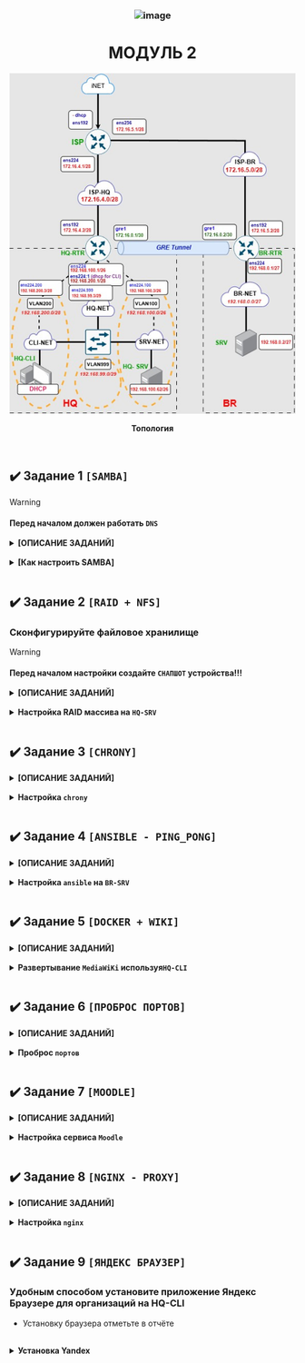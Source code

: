 [//]: # (ОГЛАВЛЕНИЕ)

### <div align="center">![image](https://github.com/user-attachments/assets/ebf7c74e-ab37-4d5d-964b-d403e03398f3)
# <div align="center"><strong>МОДУЛЬ 2</strong></div>

[//]: # (---------------------------------------------------------------------------------------------------)


[//]: # (ТОПОЛОГИЯ)

<p align="center">
  <img src="https://github.com/Flicks1383/Demo2025_debian/blob/main/Module1/%D0%A2%D0%BE%D0%BF%D0%BE%D0%BB%D0%BE%D0%B3%D0%B8%D1%8F.jpg" alt="Топология" />
</p>
<p align="center"><strong>Топология</strong></p>

<br/>

[//]: # (---------------------------------------------------------------------------------------------------)

## ✔️ Задание 1 `[SAMBA]`

>[!WARNING]
>#### Перед началом должен работать <code>DNS</code>

<details>
<summary><strong>[ОПИСАНИЕ ЗАДАНИЙ]</strong></summary>

### Настройте доменный контроллер Samba на машине BR-SRV

- Создайте 5 пользователей для офиса HQ: имена пользователей фомата user№.hq. Создайте группу hq, введите в эту группу созданных пользователей

- Введите в домен машину HQ-CLI

- Пользователи группы hq имеют право аутентифицироваться на клиентском ПК

- Пользователи группы hq должны иметь возможность повышать привилегии для выполнения ограниченного набора команд: cat, grep, id. Запускать другие команды с повышенными привилегиями пользователи не имеют права

- Выполните импорт пользователей из файла users.csv. Файл будет располагаться на виртуальной машине BR-SRV в папке /opt

</details>
<br/>

<details>
<summary><strong>[Как настроить SAMBA]</strong></summary>
<br/>

## BR-SRV
**1.** Установка пакетов:
```
apt install samba krb5-config krb5-user winbind smbclient -y
```

  **`--1.`** **В первом открывшемся окне пишем:**
```
AU-TEAM.IRPO
```
  **`--2.`** **Во всех дальнейших окнах пишем:**
```
br-srv.au-team.irpo
```
</br>
</br>

**2.** Далее копируем конфиг **`Samba`** и удаляем **`smb.conf`**
```
cp /etc/samba/smb.conf /etc/samba/smb.conf.bak
rm /etc/samba/smb.conf
```
</br>

**3.** После вводим команду для инциализации домена | В качестве **`Forwarders`** адреса должен быть ip **`HQ-SRV`**
```
sudo samba-tool domain provision --use-rfc2307 --interactive
```
> **В качестве пароля админа ставим:  P@ssw0rd**

</br>

**4.** Далее копируем конфиги `**krb**` для дальнейшего редактирования
```
cp /etc/krb5.conf /etc/krb5.conf.bak
cp /var/lib/samba/private/krb5.conf /etc/krb5.conf
```

**`|`** Конфиг должен выглядеть так:
```
[libdefaults]
  default_realm = AU-TEAM.IRPO
  dns_lookup_realm = false
  dns_lookup_kdc = true

[realms]
AU-TEAM.IRPO = {
  default_domain = au-team.irpo
}

[domain_realm]
  br-srv = AU-TEAM.IRPO
```
</br>

**5.** После, останавливаем ненужные службы:
```
systemctl stop smbd nmbd winbind
systemctl disable smbd nmbd winbind
```
</br>

**6.** Рестарт **самбы**:
```
systemc restart samba-ad-dc
```
</br>

**7.** Добавляем **USER'ов**:
```
samba-tool user create user1.hq P@ssw0rd
samba-tool user create user2.hq P@ssw0rd
samba-tool user create user3.hq P@ssw0rd
samba-tool user create user4.hq P@ssw0rd
samba-tool user create user5.hq P@ssw0rd
```
</br>

**8.** Создаём группу и кидаем юзеров в **ГРУППУ** hq:
```
samba-tool group add hq
samba-tool group addmembers hq user1.hq,user2.hq,user3.hq,user4.hq,user5.hq
```
>**Просмотр юзеров домена:**
>```
>samba-tool user list
>```
</br>

## HQ-CLI
`От рута` **1.** Установка пакетов на **клиенте**:
```
apt install realmd sssd-tools sssd libnss-sss libpam-sss adcli packagekit -y
```
</br>

`От рута` **2.** Тестируем **соединение**:
```
su
```
```
sudo realm discover au-team.irpo --verbose
```
>По итогу должны получить:
><p align="left">
>  <img src="https://github.com/Flicks1383/Demo2025_debian/blob/main/Module2/image.png" width="500" />
></p>
</br>

`От рута` **3.** Подключение к **домену**:
```
realm join -U Administrator br-srv.au-team.irpo
```
</br>

`От рута` **4.** Устанавливаем доп. пакет:
```
sudo apt install krb5-user -y
```
</br>

`От рута` **5.** Редачим конфиг. файл `common-session` для автоматического создания каталога юзеров:
```
sudo nano /etc/pam.d/common-session
```
```
session required        pam_mkhomedir.so umask=0022 skel=/etc/skel
```

`От рута` **6.** Редачим доступ к компу  только для группы **`hq`**:
```
sudo nano /etc/sssd/sssd.conf
```
```
ad_access_filter = (memberOf=CN=hq,CN=Users,DC=au-team,DC=irpo)
```

`От рута` **7.** Перезагружаем **`sssd`**:
```
systemctl restart sssd
sudo sss_cache -E 
```

**8.** **Логинимся:**

  **`--1.`** Сочетанием клавиш **`CTRL` + `ALT` + `F1`** вводим устройство в окно логина;
  
  **`--2.`** Находим и жмём - мелким шрифтом под учеткой: **`Not listed?`**
  
  **`--3.`** 
  **Вводим логин:** user2.hq@au-team.irpo
  **Пароль:** P@ssw0rd 

</br>

</details>

</br>

[//]: # (---------------------------------------------------------------------------------------------------)

## ✔️ Задание 2 `[RAID + NFS]`

### Сконфигурируйте файловое хранилище

>[!WARNING]
>#### Перед началом настройки создайте <code>СНАПШОТ</code> устройства!!!

<details>
<summary><strong>[ОПИСАНИЕ ЗАДАНИЙ]</strong></summary>

- При помощи трех дополнительных дисков, размером 1Гб каждый, на HQ-SRV сконфигурируйте дисковый массив уровня 5

- Имя устройства - md0, конфигурация массива размещается в файле /etc/mdadm.conf

- Обеспечьте автоматическое монтирование в папку /raid5

- Создайте раздел, отформатируйте раздел, в качестве файловой системы используйте ext4

- Настройте сервер сетевой файловой системы (nfs), в качестве папки общего доступа выберите /raid5/nfs, доступ для чтения и записи для всей сети в сторону HQ-CLI

- На HQ-CLI настройте автомонтирование в папку /mnt/nfs

- Основные параметры сервера отметьте в отчете

</details>
<br/>

<details>
<summary><strong>Настройка RAID массива на <code>HQ-SRV</code></strong></summary>
<br/>

</br>

## Конфигурация выполняется на машине HQ-SRV

<br/>

### Добавление дисков на `HQ-SRV` [Если у вас их нету]:

<br/>

**1.** На WEB-морде **EXSI(VMware)** выключаем машину `HQ-SRV` и в настройках машины добавляем **`3 диска`** как показано на изображении:
<p align="center">
  <img src="https://github.com/Flicks1383/Demo2025_debian/blob/main/Module2/addDisk.png" alt="Добавление дисков" width="600" height="400" />
</p>
<br/>

**2.** Далее **запускаем машину** и вводим команду в которой должны отобразиться все диски:

```
lsblk
```

Находим:

> Вывод:
> ```yml
> sdb  8:16  0  1G  0  disk
> sdc  8:32  0  1G  0  disk
> sdd  8:48  0  1G  0  disk
> ```

</br>


**3.** Для начала требуется **установить утилиту**: 

```
apt-get install mdadm -y
```

<br/>

**2.** После этого **обнуляем суперблоки** командой:

```
mdadm --zero-superblock --force /dev/sd{b,c,d}
```
> Вывод:
> ```yml
> mdadm: Unrecongised md component device - /dev/sdx
> ```
> > Гласит о том, что диски не использовались ранее для **RAID**
<br/>

**4.** Далее **удаляем метаданные** командой:

```
wipefs --all --force /dev/sd{b,c,d}
```

</br>

**5.** Далее создаем **RAID**:

```
mdadm --create /dev/md127 -l 5 -n 3 /dev/sd{b,c,d}
```
### Проверяем создался ли Raid-массив:
```yml
lsblk
```
> Вывод:
> ```yml
> sdb  8:16  0  1G  0  disk
>   md127  9:0  0  2G  0  raid5
> sdc  8:32  0  1G  0  disk
>   md127  9:0  0  2G  0  raid5
> sdd  8:48  0  1G  0  disk
>   md127  9:0  0  2G  0  raid5
> ```

<br/>

**6.** После чего создаем **файловую систему** командой:  

```
mkfs -t ext4 /dev/md127
```
<br/>

**7.** Создаем **директорию**:  
```
mkdir /etc/mdadm
```
<br/>

**8.** После **заполняем файл** информацией:  
```
echo "DEVICE partitions" >> /etc/mdadm/mdadm.conf
mdadm --detail --scan | awk '/ARRAY/ {print}' >> /etc/mdadm/mdadm.conf
```
<br/>

**9.** **Создаем файловую систему** для монтирования массива:  
```
mkdir /mnt/raid5
```
<br/>

**10.** После заполняем файл **`fstab`** текстом:  
```
echo "/dev/md127  /mnt/raid5  ext4  defaults  0  0" >> /etc/fstab
```
<br/>

❗❗❗ После чего требуется прописать команду для следующего шага.
```
systemctl daemon-reload
```
  
**11.** Далее **монтируем** образ командой:
```
mount -a
```

<br/>

❗ **Проверить монтирование массива можно командой:**
```
df -h
```

> Вывод:
> ```yml
> /dev/md127  2.0G  24K  1.9G  1%  /mnt/raid5
> ```
<br/>

##  `NFS`  на `HQ-SRV`:

<br/>

**1.** Устанавливаем **утилиты:**

```
apt-get install -y nfs-server
```

</br>

**2.** **Создаем директорию** командой:

```
mkdir /mnt/raid5/nfs
```

</br>

**3.** Задаем **права директории**:  

```
chmod 766 /mnt/raid5/nfs
```

</br>

**4.** В файл **`exports`** добавляем строку:  

```
echo "/mnt/raid5/nfs 192.168.200.0/28(rw,no_root_squash)" >> /etc/exports
```

</br>

**5.** **Экспорт** файловой системы:

```
exportfs -arv
```

</br>

**6.** Запускаем **NFS сервер** командой: 

```
systemctl enable --now nfs-server
```

</br>

## Далее на `HQ-CLI`

**1.**  Устанавливаем NFS клиент:  

```
su
apt-get update && apt-get install -y nfs-client
```

</br>

**2.** Создаем директорию командой:

```
mkdir /mnt/nfs
```

</br>

**3.** После задаем права:

```
chmod 777 /mnt/nfs
```

</br>

**4.** Добавляем в файл `fstab` строку:

```
echo "192.168.100.62:/mnt/raid5/nfs  /mnt/nfs  nfs  defaults  0  0" >> /etc/fstab

Смотрим что бы знаки не отличались, ибо CLI грешит на замену знаков таких как : и ;
```

**5.** Далее монтируем ресурс командой:
```
mount -a
```

❗ После можно проверить монтирование командой:
  ```
  df -h
  ```
> Вывод:
> ```yml
> 192.168.100.62:/mnt/raid5/nfs  2,0G  0  1,9G  0%  /mnt/nfs
> ```
</details>

</br>

[//]: # (---------------------------------------------------------------------------------------------------)

## ✔️ Задание 3 `[CHRONY]`

<details>
<summary><strong>[ОПИСАНИЕ ЗАДАНИЙ]</strong></summary>

### Настройте службу сетевого времени на базе сервиса chrony

- В качества сервера выступает HQ-RTR

- На HQ-RTR настройте сервер chrony, выберите стратум 5

- В качестве клиентов настройте HQ-SRV, HQ-CLI, BR-RTR, BR-SRV

</details>

<br/>

<details>
<summary><strong>Настройка <code>chrony</code></strong></summary>
<br/>

## Настройка `chrony` на HQ-RTR

<br/>

**1.** Устанавливаем `chrony` на **HQ-RTR** командой:
```
sudo apt install chrony
```
</br>

**2.** Далее редактируем конфигурационный файл **`/etc/chrony/chrony.conf`**

```
sudo nano /etc/chrony/chrony.conf

#server ntp4.uniiftri.ru iburst <- ПОДОБНЫЕ ЗАПИСИ КОММЕНТИРУЕМ!!!
#pool 2.debian.pool.ntp.org iburst

/// ДОПИСЫВАЕМ ВСЁ ЧТО СНИЗУ ///

server 127.0.0.1 iburst prefer
local stratum 5
allow 172.16.0.0/30
allow 192.168.100.0/26
allow 192.168.200.0/28
allow 192.168.0.0/27
```
<details>
  
<summary><strong><code>[что к чему]</code></strong></summary>

</br>

`server` - машина выступающая на роль сервера chrony;

`iburst` - отправка нескольких пакетов (для точности);

`perfer` - указывает на предпочитаемый сервер;

`local stratum 5` - установка 5 уровня на локальный сервер;

`allow` - устройства с каких подсетей имеют возможность синхронизироваться с сервером;

</details>

</br>

**3.** После установки, **перезагружаем сервис** и **добавляем в автозагрузку**:
```
systemctl restart chrony

systemctl enable --now  chrony
```

</br>

## Подключение клиентов | Настройка на `HQ-SRV` `HQ-CLI` `BR-RTR` `BR-SRV`

**1.** Устанавливаем пакет **`chrony`**:
```
sudo apt install chrony
```
</br>

**2.** Далее редактируем конфигурационный файл **`/etc/chrony/chrony.conf`**
```
sudo nano /etc/chrony/chrony.conf

#server ntp4.uniiftri.ru iburst <- ПОДОБНЫЕ ЗАПИСИ КОММЕНТИРУЕМ!!!
#pool 2.debian.pool.ntp.org iburst <- ПОДОБНЫЕ ЗАПИСИ КОММЕНТИРУЕМ!!!

server 192.168.100.1 iburst <- Дописываем данную строчку
```
`server 192.168.100.1 iburst` - Указание ip **HQ-RTR** как главный сервер **chrony**

</br>

**3.** После установки, **перезагружаем сервис** и **добавляем в автозагрузку**:
```
systemctl restart chrony

systemctl enable --now  chrony
```

## `ПРОВЕРКА` конфигурации NTP-сервера

  
<details>
  
<summary><strong>[ПРОВЕРКА NTP]</strong></summary>

</br>

Получаем вывод источников времени с помощью команды:
```yml
chronyc clients
```
> Вывод на сервере:
> ```yml
>| Hostname               | NTP | Droop | Int | Init | Last | Cond | Droop | Int | Last |
>|------------------------|-----|-------|-----|------|------|------|-------|-----|------|
>| br-srv.au-team.irpp    | 54  | 0     | 10  | -    | 297  | 0    | 0     | -   | -    |
>| hq-srv.au-team.irpp    | 35  | 0     | 10  | -    | 394  | 0    | 0     | -   | -    |
>| 172.16.0.2             | 37  | 0     | 10  | -    | 492  | 0    | 0     | -   | -    |
>| hq-cli.au-team.irpp    | 35  | 0     | 10  | -    | 307  | 0    | 0     | -   | -    |
> ```

chronyc sources
> Вывод на клиенте:
> ```yml
> MS Name/IP address        Stratum  Poll  Reach  LastRx  Last  sample
> =============================================================================
> ^/ hq-rtr.au-team.irpo     5      6     37       50    +91ns  [+31ns] +/-  88us
> ```

<br/>

Получаем вывод **уровня стратума** с помощью связки команд:
```yml
chronyc tracking | grep Stratum
```
> Вывод:
> ```yml
> Stratum: 5
> ```
</details>

</details>

</br>

[//]: # (---------------------------------------------------------------------------------------------------)

## ✔️ Задание 4 `[ANSIBLE - PING_PONG]`

<details>
<summary><strong>[ОПИСАНИЕ ЗАДАНИЙ]</strong></summary>

### Сконфигурируйте ansible на сервере BR-SRV

- Сформируйте файл инвентаря, в инвентарь должны входить HQ-SRV, HQ-CLI, HQ-RTR и BR-RTR

- Рабочий каталог ansible должен располагаться в /etc/ansible

- Все указанные машины должны без предупреждений и ошибок отвечать pong на команду ping в ansible посланную с BR-SRV

</details>

<br/>

<details>
<summary><strong>Настройка <code>ansible</code> на <code>BR-SRV</code></strong></summary>

<br/>

## HQ-RTR HQ-CLI BR-RTR

<br/>

### Перед настройкой установи `SSH` на все перечисленные устройства:
**0.** Установка SSH:
```
apt-get install openssh-server -y
```

##  на BR-SRV
**1.** устанавливаем **Ansible** командой:
```
apt-get install ansible -y
```

<br/>

**2.** Создаём пары SSH-ключей следующей командой:

```
ssh-keygen -t rsa
```

<br/>


**3.** Копируем **`SSH-ключ`** **(Всё прописываем в BR-SRV)**:

### HQ-SRV
```
ssh-copy-id -p 2024 sshuser@192.168.100.62
```

<br/>

### HQ-CLI
```
ssh-copy-id locadm@192.168.200.2
```

<br/>

### HQ-RTR
```
ssh-copy-id net_admin@172.16.4.2
```

<br/>

### BR-RTR
```
ssh-copy-id net_admin@172.16.5.2
```

<br/>

### Готовим файл инвентаря (всё так же на BR-SRV)

**1.** Создаем каталог, а также файл инвентаря **`/etc/ansible/demo`**
```
nano /etc/ansible/demo
```

<br/>

**2.** Приводим **файл** в следующий вид:
>```
>[hq]
>192.168.100.62 ansible_port=2024 ansible_user=sshuser
>192.168.200.3 ansible_user=locadm
>172.16.4.2 ansible_user=net_admin
>
>[br]
>172.16.5.2 ansible_user=net_admin
>```

<br/>

### Запуск команд с пользовательским инвентарем (ping-pong)

**1.** Проверяем Ping-pong на  **`BR-SRV`** :

```
ansible all -i /etc/ansible/demo -m ping
```

**!!! Может появиться предупреждение про обнаружение интерпретатора Python, на целевом хосте**

<br/>

**2.** Для управления поведением обнаружения в глобальном масштабе необходимо в файле конфигурации **`ansible /etc/ansible/ansible.cfg`** в разделе **`[defaults]`** прописать ключ **`interpreter_python`** с параметром **`auto_silent`**. В большинстве дистрибутивов прописываем вручную.
```
nano /etc/ansible/ansible.cfg

[defaults]
interpreter_python=auto_silent
```
<br/>


</details>

<br/>

[//]: # (---------------------------------------------------------------------------------------------------)

## ✔️ Задание 5 `[DOCKER + WIKI]`

<details>
<summary><strong>[ОПИСАНИЕ ЗАДАНИЙ]</strong></summary>

### Развертывание приложений в Docker на сервере BR-SRV

- Создайте в домашней директории пользователя файл wiki.yml для приложения MediaWiki

- Средствами docker compose должен создаваться стек контейнеров с приложением MediaWiki и базой данных

- Используйте два сервиса

- Основной контейнер MediaWiki должен называться wiki и использовать образ mediawiki

- Файл LocalSettings.php с корректными настройками должен находиться в домашней папке пользователя и автоматически монтироваться в образ

- Контейнер с базой данных должен называться mariadb и использовать образ mariadb

- Разверните

- Он должен создавать базу с названием mediawiki, доступную по стандарнтому порту, пользователя wiki с паролем WikiP@ssw0rd должен иметь права доступа к этой базе данных

- MediaWiki должна быть доступна извне через порт 8080

</details>

<br/>

<details>
<summary><strong>Развертывание <code>MediaWiKi</code> используя<code>HQ-CLI</code></strong></summary>
<br/>

### Установка Wiki (по SSH с CLI на BR-SRV)

**1.** Подключаемся при помощи **HQ-CLI** к **BR-SRV** по `SSH`:
```
ssh sshuser@192.168.0.2 -p2024
```

**2.** Обновляем пакеты и устанавливаем **Docker**:
```
sudo apt update

sudo apt install docker docker-compose docker-doc
```
</br>

**3.**  Добавляем **Docker** в автозагрузку и запускаем:
```
systemctl enable docker --now
```
</br>

**4.** Проверяем статус запущенной службы **(Docker)** и информацию:
```
systemctl status docker

docker info
```

</br>

**5.**  При помощи `CLI` заходим в **YandexBrowser**:

`1 ->` Пишем в поисковик **mediawiki docker-compose**

`2 ->` заходим на сайт [mediawiki.org]

`3 ->` СЛЕВА находим надпись и заходим в ***Adding a Database Server**

`4 ->` копируем конфиг, который там будет.

</br>

**6.** В домашней директории пользователя **sshuser** создаем композер-файл **wiki.yaml**:
```
cd /home/sshuser

nano wiki.yaml
```

</br>

**8.** Копируем и вставляем содержимое c сайта в **wiki.yml**:

 <img src="https://github.com/Flicks1383/Demo2025_debian/blob/main/Module2/WIKItutorial.png" alt="Конфиг" width="400" height="400" />

</br>


**9.** Чтобы отдельный **volume** для хранения базы данных **имел правильное имя** - создаём его средствами **docker**:
```
sudo docker volume create dbvolume
```

**`Информация|Проверка.`** Посмотреть все тмеющиеся **volume** можно командой:
```
sudo docker volume ls
```
</br>

**10.** Выполняем сборку и запуск стека контейнеров с приложением **MediaWiki** и базой данных описанных в файле **wiki.yml**:
```
sudo docker-compose -f wiki.yaml up -d
```
</br>

### Настройка Wiki через WEB-интерфейс:

**1.** Переходим на `HQ-CLI` в браузере по адресу **http://192.168.0.2:8080** (айпишник BR-SRV:8080):
- Для продолжения установки через **WEB-интерфейс** - нажимаем **`set up the wiki`**
 
  </br>

**2.** Выбираем необходимый Язык - жмем **Далее**, проходим проверку внешней среды и так-же нажимаем **далее**:
</br>

**3.** Заполняем параметры подключение к **БД** в соответствие с заданными переменными окружения в **wiki.yml**, которые соответствуют заданию:

 ![image](https://github.com/Flicks1383/Demo2025_debian/blob/main/Module2/wiki.png)

</br>

---

**4.** Ставим галочку и жмем **Далее**:

</br>

---

**5.** Вносим необхоимые изменения, ставим галочку и жмём **Далее**:

![image](https://github.com/Flicks1383/Demo2025_debian/blob/main/Module2/wiki%202.png)

</br>

**6.** Будет автоматически скачен файл **`LocalSettings.php`** - который необходимо передать на **BR-SRV** c HQ-CLI в директорию **`/home/sshuser`** туда же где лежит **`wiki.yaml`**:
```
scp -P 2024 /home/user/Загрузки/LocalSettings.php sshuser@192.168.0.2:/home/sshuser
```
</br>

**7.** Раскомментируем строку в файле **`wiki.yaml`** :
```
nano /home/sshuser/wiki.yaml
```
![image](https://github.com/Flicks1383/Demo2025_debian/blob/main/Module2/phplocalconfigwiki.png)

</br>

**8.** Перезапускаем сервисы средствами **`docker-compose`**:
```
docker-compose -f wiki.yaml stop

docker-compose -f wiki.yaml up -d
```
</br>

**9.** Проверяем доступ к Wiki **`http://192.168.0.2:8080`**

Входим под

- `Пользователь`: wiki 

- `Пароль`: WikiP@ssw0rd

</br>

</details>

<br/>

[//]: # (---------------------------------------------------------------------------------------------------)

## ✔️ Задание 6 `[ПРОБРОС ПОРТОВ]`

<details>
<summary><strong>[ОПИСАНИЕ ЗАДАНИЙ]</strong></summary>

### На маршрутизаторах сконфигурируйте статическую трансляцию портов

>[!WARNING]
>Настройка портов проходит с помощью **[IPTABLES](https://github.com/Flicks1383/Demo2025_debian/blob/main/Module1/README.md#%EF%B8%8F-задание-2 "Установка IPtables")**

- Пробросьте порт 80 в порт 8080 на BR-SRV на маршрутизаторе BR-RTR, для обеспечения работы сервиса wiki
  
- Пробросьте порт 2024 в порт 2024 на HQ-SRV на маршрутизаторе HQ-RTR
  
- Пробросьте порт 2024 в порт 2024 на BR-SRV на маршрутизаторе BR-RTR

</details>

<br/>

<details>
<summary><strong>Проброс <code>портов</code></strong></summary>
<br/>

## BR-RTR

**1.** Проброс **80** порта и **2024** для BR-SRV

>```
> ### Проброс порта 80 на порт 8080 для BR-SRV
> |
> sudo iptables -t nat -A PREROUTING -p tcp --dport 80 -j DNAT --to-destination 192.168.0.2:8080
> 
>
> ### Разрешение трафика для BR-SRV
> |
> sudo iptables -A FORWARD -p tcp -d 192.168.0.2 --dport 8080 -m state --state NEW,ESTABLISHED,RELATED -j ACCEPT
> sudo iptables -t nat -A OUTPUT -p tcp --dport 80 -j RETURN
>```

> ```
> ### Проброс порта 2024 для BR-SRV
> |
> sudo iptables -t nat -A PREROUTING -p tcp --dport 2024 -j DNAT --to-destination 192.168.0.2:2024
>
> # Разрешение трафика для BR-SRV
> |
> sudo iptables -A FORWARD -p tcp -d 192.168.0.2 --dport 2024 -m state --state NEW,ESTABLISHED,RELATED -j ACCEPT
> sudo iptables -t nat -A POSTROUTING -p tcp -d 192.168.0.2 --dport 2024 -j MASQUERADE
> sudo iptables -t nat -A OUTPUT -p tcp --dport 2024 -j DNAT --to-destination 192.168.0.2:2024
> 
> ```

## Сохраняем:
```
netfilter-persistent save
systemctl restart netfilter-persistent
```

<br/>

## HQ-RTR

**2.** Проброс порта **2024** для HQ-SRV
>```
>### Проброс порта 2024 для HQ-SRV
>|
>sudo iptables -t nat -A PREROUTING -p tcp --dport 2024 -j DNAT --to-destination 192.168.100.62:2024
>```

>```
>### Разрешение трафика для HQ-SRV
>|
>sudo iptables -A FORWARD -p tcp -d 192.168.100.62 --dport 2024 -m state --state NEW,ESTABLISHED,RELATED -j ACCEPT
>sudo iptables -t nat -A POSTROUTING -p tcp -d 192.168.100.62 --dport 2024 -j MASQUERADE
>sudo iptables -t nat -A OUTPUT -p tcp --dport 2024 -j DNAT --to-destination 192.168.100.62:2024
>```

## Сохраняем:
```
netfilter-persistent save
systemctl restart netfilter-persistent
```

<br/>

</details>

<br/>

[//]: # (---------------------------------------------------------------------------------------------------)

## ✔️ Задание 7 `[MOODLE]`

<details>
<summary><strong>[ОПИСАНИЕ ЗАДАНИЙ]</strong></summary>

### Запустите сервис moodle на сервере HQ-SRV:

  - Используйте веб-сервер apache
 
  - В качестве системы управления базами данных используйте mariadb
  
  - Создайте базу данных moodledb
  
  - Создайте пользователя moodle с паролем P@ssw0rd и предоставьте ему права доступа к этой базе данных
  
  - У пользователя admin в системе обучения задайте пароль P@ssw0rd
  
  - На главной странице должен отражаться номер рабочего места в виде арабской цифры, других подписей делать не надо
    
  - Основные параметры отметьте в отчёте

</details>
</br>

<details>
<summary><strong>Настройка сервиса <code>Moodle</code></strong></summary>
<br/>

### HQ-SRV

**1.** Устанавливаем необходимые **пакеты**:
```
sudo apt update
sudo apt install -y apache2 mariadb-server mariadb-client php php-mysql libapache2-mod-php php-xml php-mbstring php-zip php-curl php-gd git php-intl php-soap iptables iptables-persistent
```
</br>

**2.** Запуcкаем **MariaDB**:
```
sudo systemctl start mariadb

sudo systemctl enable mariadb
```

</br>

**3.** Зайдите в консоль **MariaDB**:
```
sudo mysql -u root -p
```
</br>

**4.** **Создайте** базу данных и пользователя:
```
CREATE DATABASE moodledb DEFAULT CHARACTER SET utf8;
CREATE USER 'moodle'@'localhost' IDENTIFIED BY 'P@ssw0rd';
GRANT ALL ON moodledb.* TO 'moodle'@'localhost';
FLUSH PRIVILEGES;
EXIT;
```
</br>

**`НЕОБЯЗАТЕЛЬНО`**

**Настройка безопасности** Mariadb
  <details>
  <summary><strong>[Подробнее]</strong></summary>
  </br>

  **1.** Запуск скрипта безопасности:
  ```
  sudo mysql_secure_installation
  ```
  </br>

  **2.** После запуска скрипта вам будет предложено ответить на несколько вопросов. Вот что вам нужно будет сделать:

  - **`Введите текущий пароль для пользователя root`**: Если вы только что установили MariaDB и не устанавливали пароль, просто нажмите **Enter**.

  - **`Установить пароль для пользователя root?`**: Если вы хотите установить пароль для пользователя **root**, выберите **Y (Yes)** и **введите новый пароль**. **Рекомендуется использовать сложный пароль**.

  - **`Удалить анонимных пользователей?`**: Выберите **Y (Yes)**, **чтобы удалить анонимных пользователей**. Это **повысит безопасность**.

  - **`Запретить удаленный доступ к пользователю root?`**: Выберите **Y (Yes)**, чтобы **запретить удаленный доступ к пользователю root**. Это также повысит безопасность.

  - **`Удалить тестовую базу данных и доступ к ней?`**: Выберите **Y (Yes)**, чтобы **удалить тестовую базу данных**. Это предотвратит доступ к ней.

  - **`Перезагрузить таблицы привилегий?`**: Выберите **Y (Yes)**, чтобы **перезагрузить таблицы привилегий**, чтобы **изменения вступили в силу**.

  </br>
  
  </details>
  </br>

**5.** Перезапускаем MariaDB:
```
systemctl restart mariadb
```

## Установка *Moodle*

### HQ-SRV

**5.** Заходим в директорию где будет установлен **moodle**
```
cd /tmp
```
</br>

**6.** Клонируем репозиторий **Moodle**:
```
wget https://packaging.moodle.org/stable405/moodle-latest-405.tgz -P /tmp
```
На момент написания методички эта ссылка ^ правильна,  можно сверить.

</br>

**7.** Распаковываем скачаный архив
```
tar -xzf /tmp/moodle-latest-405.tgz
```
**8.** Далее переносим файлы в другой каталог
```
mkdir -p /var/www/html/moodle
mv -f /tmp/moodle/{.,}* /var/www/html/moodle
```

**8.** Настройка директорий и прав:
```
sudo mkdir -p /var/www/moodledata
sudo chown -R www-data:www-data /var/www/moodledata
sudo chmod -R 770 /var/www/moodledata
sudo chown -R www-data:www-data /var/www/html/moodle
```

</br>

**9.** Создание файла конфигурации **Apache**
```
nano /etc/apache2/sites-available/moodle.conf
```
</br>

**10.** Вставляем следующие настройки в эту конфигурацию:
```
<VirtualHost *:80>
    ServerAdmin hq-srv@au-team.irpo
    DocumentRoot /var/www/html/moodle/
    DirectoryIndex index.php
    <Directory /var/www/html/moodle/>
        Options Indexes FollowSymLinks
        AllowOverride All
        Require all granted
    </Directory>
    ErrorLog ${APACHE_LOG_DIR}/moodle_error.log
    CustomLog ${APACHE_LOG_DIR}/moodle_access.log combined
</VirtualHost>
```
</br>

**11.** Переходим в настройку файла `php.ini`
```
nano /etc/php/8.2/cli/php.ini
```
</br>

Прошимаем клавиши *ctrl + w* и пишем `max_input_vars`  
После знака *=* прописываем *5000*  
```
max_input_vars = 5000
```
</br>

**12.** Далее создаем файл и добавляем в него текст:
```
nano /var/www/html/.htaccess
```
</br>

```
php_value max_input_vars 5000
```
</br>

**13.** После чего переходим к конфигурации следующего файла:
```
nano /etc/apache2/apache2.conf
```
</br>

Делаем поиск по тексту `Directory /var/www` и меняем параметр:
```
AllowOverride All
```
</br>

**14.** Активируем новый сайт и модули:
```
sudo a2ensite moodle.conf
sudo a2enmod rewrite
```
</br>

**15.** Перезапускаем **Apache**:
```
sudo systemctl restart apache2
```
</br>

## Настройка в Moodle в Web-интерфейсе

**1.** Откройте веб-браузер и перейдите по адресу http://192.168.100.62/moodle

**2.** В процессе установки укажите данные для подключения к базе данных:

**`База данных`**: moodledb

**`Пользователь`**: moodle

**`Пароль`**: P@ssw0rd

</details>
</br>

[//]: # (---------------------------------------------------------------------------------------------------)

## ✔️ Задание 8 `[NGINX - PROXY]`

<details>
<summary><strong>[ОПИСАНИЕ ЗАДАНИЙ]</strong></summary>

### Настройте веб-сервер nginx как обратный прокси-сервер на HQ-RTR

- При обращении к HQ-RTR по доменному имени moodle.au-team.irpo клиента должно перенаправлять на HQ-SRV на стандартный порт, на сервис moodle

- При обращении к HQ-RTR по доменному имени wiki. au-team.irpo клиента должно перенаправлять на BR-SRV на порт, на сервис mediawiki

</details>

<br/>

<details>
<summary><strong>Настройка <code>nginx</code></strong></summary>
<br/>

**1.** Установка **Nginx**:
```
sudo apt install nginx -y
```

**2.** Включаем автозагрузку службы:
```
systemctl enable --now nginx
```

**3.** Открываем на редактирование конфигурационный файл **`Nginx`**
```
nano nano /etc/nginx/nginx.conf
```

**4.** Cпускаемся в конец документа и перед последней фигурной скобкой **`}`** прописываем:
```
server  {
        listen 80;
        server_name moodle.au-team.irpo;

        location / {
            proxy_pass http://192.168.100.62:80/moodle;
        }
}

server {
        listen 80;
        server_name wiki.au-team.irpo;

        location / {
            proxy_pass http://192.168.0.2:8080;
        }
}
```
</br>

### ПРОВЕРКА

- На **`HQ-CLI`** в браузере заходим по доменному имени:

  на **`Moodle`** – moodle.au-team.irpo

  на **`MediaWiki`** – wiki.au-team.irpo


</br>

**5.** Перезагружаем **`Nginx`**
```
systemctl restart nginx
```

## Проброс портов
```
sudo iptables -t nat -A OUTPUT -p tcp --dport 80 -j RETURN
netfilter-persistent save
```

</details>
<br/>

[//]: # (---------------------------------------------------------------------------------------------------)
  
## ✔️ Задание 9 `[ЯНДЕКС БРАУЗЕР]`

### Удобным способом установите приложение Яндекс Браузере для организаций на HQ-CLI

- Установку браузера отметьте в отчёте
<br/>

<details>
<summary><strong>Установка Yandex</strong></summary>
<br/>

`Если есть встроенный браузер` - скачать Яндекс с его помощью

`Если нет` - установка при помощи **команды**:

```
# sudo apt-get install yandex-browser-stable
```

</details>
